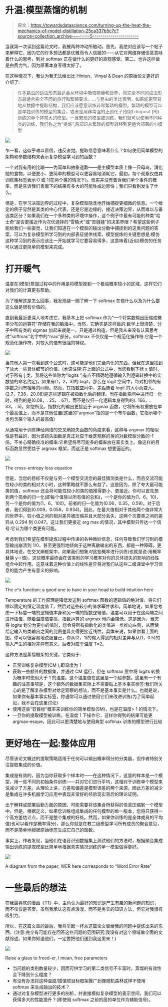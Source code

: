# 升温:模型蒸馏的机制

> 原文：<https://towardsdatascience.com/turning-up-the-heat-the-mechanics-of-model-distillation-25ca337b5c7c?source=collection_archive---------5----------------------->

当我第一次读到这篇论文时，我被两种冲动所触动。首先，我绝对应该写一个帖子来解释它，因为它的许多想法都是优雅而令人信服的——从它对网络存储信息意味着什么的思考，到对 softmax 正在做什么的更好的直观感受。第二，也许这样做是白费力气，因为原著本身写得太好了。

在这种情况下，我认为我无法给出比 Hinton，Vinyal & Dean 的原始论文更好的介绍了:

> 许多昆虫的幼虫形态最适合从环境中吸取能量和营养，而完全不同的成虫形态最适合完全不同的旅行和繁殖要求。…与昆虫的类比表明，如果能更容易地从数据中提取结构，我们应该愿意训练非常繁琐的模型。繁琐的模型可以是单独训练的模型的集合，或者是用非常强的正则化子(例如 dropout [9])训练的单个非常大的模型。一旦繁琐的模型被训练，我们就可以使用不同种类的训练，我们称之为“提炼”,将知识从繁琐的模型转移到更适合部署的小模型

![](img/f54051c4741082a3e742ca749f52c4b4.png)

乍一看，这似乎难以置信，违反直觉。提取信息意味着什么？如何使用简单模型的架构和参数结构来表示复杂模型学习到的函数？

一个对我有用的比喻——为简单和抽象道歉——是主模型本质上像一只母鸟，消化她的食物，以便更小、更简单的模型可以更容易地消耗它。最初，每个观察仅由其训练集标签表示:0 或 1(在两个类的情况下)。现实并没有告诉我们单个事件的概率，而是告诉我们表面下的结果有多大的可能性或边际性；我们只看到发生了什么。

但是，在学习决策边界的过程中，复杂模型隐含地开始捕捉更细微的信息。一个给定的例子显然是其类的中心代表，还是它是边缘的，接近决策边界，从而难以与备选类区分？如果我们在一个多种类的环境中操作，这个例子中最有可能的种类“哈士奇”是否更接近作为次优选择的“雪橇犬”或“吉娃娃”的决策界限？希望这些例子能给我们一些直觉，让我们知道在一个模型的输出分数中捕捉到的这类问题的答案，可以为复杂模型所学习到的内部表征提供线索。模型提炼的关键思想是:模仿这种学习到的表示应该比一开始就学习它要容易得多，这意味着(近似)模仿的任务可以通过更简单的模型来完成。

# 打开暖气

温度在(模型)蒸馏过程中的作用是将模型推到一个极端概率较小的区域，这样它们对我们的计算更有帮助。

为了理解这是怎么回事，我发现绕一圈了解一下 softmax 在做什么以及为什么要这么做是很有价值的。

直到我最近更深入地考虑它，我基本上把 softmax 作为“一个将实数输出压缩成概率分布的运算符”存储在我的脑海中。当然，它确实是这样做的:数学上很清楚，分子中所有类的 sigmas 加起来就是一，只是通过构造。但是我从来没有认真思考过“softmax”名字中的“max”部分。softmax 不仅仅是一个规范化操作符:它是一个规范化操作符，对较大的值有很强的特权。

![](img/f37d5026d8a5bbe98602794de2b529fa.png)

当其他人第一次看到这个公式时，这可能是他们完全内化的东西，但我在这里找到了放大一些具体细节的价值。(术语注释:在上面的公式中，当您看到下标 x 值时，对于所有 j 类，我将这些值称为“logits ”,有点不精确地遵循输入到逻辑转换中的实数值的命名约定)。如果有(1，2，3)的 logit，那么在 logit 空间中，每对相邻的有序数之间有相等的间隙。然而，在指数空间中，差距随着 logit 的大小而变大。(2.7，7.38，20.08)是这些逻辑在被指数化后的翻译。当在指数空间中进行归一化时，得到的是(0.08，. 25，. 67)，而不是仅归一化逻辑本身得到的(. 166，. 33，. 5)。如您所见，指数化的输出更接近于 argmax 函数，它将所有权重放在单个最高值上，而不是其他位置(这里的“argmax”指的是一个布尔函数，它指示哪个类包含某个输入的最高值)

从通常用于训练神经网络的交叉熵损失函数的角度来看，这种与 argmax 的相似性是有益的，因为该损失函数是真正对应于给定观察的类的对数模型分数的-1 倍。不关心精确校准的概率:它希望将尽可能多的概率放在真实类上。像这样的目标函数显然受益于 argmax 框架，而这正是 softmax 想要逼近的。

![](img/0a816488f7f10b7431c869b060302cb2.png)

The cross-entropy loss equation

但是，当您的目标不仅是与另一个模型交流您的最佳猜测类是什么，而且交流可能性较小的类的相对大小时，这种策略就不那么有益了。这是因为，除了夸大最可能类的值，softmax 还会将可能性较小的类的值推得更小、更接近。你可以首先想到两个简单的归一化(即每个值除以所有值的总和)，一个是你的值为(1，6，10)，另一个是你的值为(1，6，100)。前者的归一化值为(0.06，0.35，0.59)。对于后者，我们得到(0.009，0.056，0.934)。因此，在最大值相对于其他两个值非常大的世界中，较小值之间的相对差异被压缩并且大部分丢失，这两个次要类之间的差异从 0.294 到 0.047。这让我们更接近 arg max 的情况，其中模型只传达一个信号:它认为哪个类更有可能。

考虑到我们希望在模型提炼过程中传递的各种微妙信息，任何导致我们学习到的模型输出崩溃到 1/0，甚至更强烈地倾向于这种离散输出的东西，都是一种障碍。更具体地说，在交叉熵框架中，如果我们想象*对*这些概率进行训练(也就是说:用概率替换 y-i 值)，这些概率最终会在该类别的学习概率对你的总体损失的影响的线性组合中起作用。这意味着这种价值上的线性差异将对我们从这些二级课堂中学习信息的能力产生有意义的影响。

![](img/26573c74769be266c414a1ef8d26b37b.png)

The e^x function: a good one to have in your head to build intuition here

Temperature 的工作原理是降低发送到 softmax 函数的逻辑值的绝对值，将它们除以固定的恒定温度值 T，然后对这些较小的值求幂并求和。简单地说，如果您考虑一下标度一端的逻辑值本身和另一端的指数逻辑值，温度可以用于在这两端之间进行插值，随着温度值变高，指数运算的 argmax 倾向会降低。这是因为，当您将 logits 划分为更小的值时，您会将所有指数化的类值进一步推向左侧，从而使给定输入的类输出之间的比例差异变得更接近线性。具体来说，如果你看上面的图，你可以很容易地说服自己，你从(2，1)的输入得到的相对差异与从(1，0.5)的输入产生的相对差异有意义，后者对应于温度 T=2。

这种方法是蒸馏框架的关键，它类似于:

*   正常训练复杂模型(CM ),即温度为 1
*   获取一些额外的数据集，并通过 CM 运行，但在 softmax 层中将 logits 转换为概率时使用大于 1 的温度。这个温度值在这里是一个超参数。这里有一个有趣的注意事项是，这个额外的数据集实际上不需要贴上基本事实标签:我们所关心的是了解复杂模型对给定观察的想法，而不是基本事实是什么。也就是说，如果你有基本事实标签，你通常可以通过使用它们来改进训练(为了简单起见，我不会在这里讨论)
*   使用这些“软目标”概率来训练你的简单模型(SM)，也是在温度> 1 的情况下。
*   一旦你的提取模型被训练，在温度 1 下操作它，这样你得到的结果可能更 argmax-esque，因此可以更清楚地与使用典型 softmax 训练的模型进行比较

# 更好地在一起:整体应用

尽管该论文概述的提取策略适用于任何可以输出概率得分的分类器，但作者特别关注提取集成的价值。

集成是有效的，因为当你获取多个样本时——在这种情况下，这里的样本是一个模型，用一些不同的初始条件训练——并对它们进行平均，这相对于训练单个模型来说减少了方差。从理论上讲，方差和偏差是模型误差的两个来源，因此方差的减少是集成在许多机器学习应用中表现非常好的经验现实背后的理论证明。

出于解释或部署后勤方面的原因，可能需要将该集合所获得的信息压缩到一个模型中。但是，根据定义，如果您训练组成集成的任何模型的单一版本，您将只获得一个高方差估计点，而不是整个集成的好处。然而，如果你训练的是全体成员的平均值(也可以看作是概率得分)，那么你就是在教二级模型学习所有成员的聚合意见，而不是简单地根据原始标签生成它自己的函数。

事实上，作者发现，当他们在语音识别数据集上测试他们的方法时，根据聚合集成输出训练的提取模型比简单地根据真实情况训练的单一模型做得更好。

![](img/35dc2b20f4fbb86568fa250b8f7245de.png)

A diagram from the paper; WER here corresponds to “Word Error Rate”

# 一些最后的想法

在我最喜欢的漫画《T1》中，主角认为最好的知识是产生有趣的新问题的知识，而不仅仅是答案。虽然我承认这有点浪漫，而不是务实的知识方法，但它对我很有吸引力。

所以，在这篇文章的最后，我将举起一杯从这篇论文留给我的问题中提炼出来的东西。(注意:完全有可能存在回答这些问题的范围研究:我没有对这个领域做全面的文献综述。如果你知道他们，一定要把他们送到我这里来！)

![](img/0f8b300fbef998cdfa8581a200a77ced.png)

Raise a glass to freed-er, I mean, free parameters

*   当问题的类别数量较少，因而可供学习的第二类信号不丰富时，蒸馏的有效性会下降到什么程度？
*   有没有办法将这种温度/插值软目标框架推广到像随机森林这样不使用 softmax 来生成输出的技术？
*   通过对复杂模型进行更多的剖析，并直接模拟复杂模型的表示空间，我们可以获得多大的性能提升？(即使用 softmax 之前的层的单位作为辅助信号)。